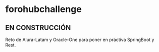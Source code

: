 # forohubchallenge
##  EN CONSTRUCCIÓN
Reto de Alura-Latam y Oracle-One para poner en práctiva SpringBoot y Rest.
